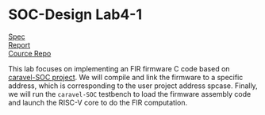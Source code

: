 # SOC-Design Lab4-1

[Spec](./112-1-SoC-Design-Laboratory-Lab4-1.pdf)<br>
[Report](./report.md)<br>
[Cource Repo](https://github.com/bol-edu/caravel-soc_fpga-lab/tree/main/lab-exmem_fir)<br>

This lab focuses on implementing an FIR firmware C code based on [caravel-SOC project](https://github.com/bol-edu/caravel-soc_fpga). We will compile and link the firmware to a specific address, which is corresponding to the user project address spcase.
Finally, we will run the `caravel-SOC` testbench to load the firmware assembly code and launch the RISC-V core to do the FIR computation.